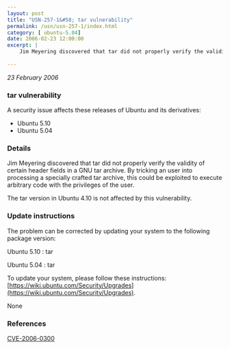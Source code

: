 ```yaml
---
layout: post
title: "USN-257-1&#58; tar vulnerability"
permalink: /usn/usn-257-1/index.html
category: [ ubuntu-5.04]
date: 2006-02-23 12:00:00
excerpt: |
    Jim Meyering discovered that tar did not properly verify the validity of certain header fields in a GNU tar archive. By tricking an user into processing a specially crafted tar archive, this could be exploited to execute arbitrary code with the privileges of the user.
    
--- 
```

 
 

*23 February 2006*

### tar vulnerability

A security issue affects these releases of Ubuntu and its derivatives:

* Ubuntu 5.10
* Ubuntu 5.04

### Details

Jim Meyering discovered that tar did not properly verify the validity of certain header fields in a GNU tar archive. By tricking an user into processing a specially crafted tar archive, this could be exploited to execute arbitrary code with the privileges of the user.

The tar version in Ubuntu 4.10 is not affected by this vulnerability.

### Update instructions

The problem can be corrected by updating your system to the following package version:

Ubuntu 5.10
 : tar 

Ubuntu 5.04
 : tar 

To update your system, please follow these instructions: [https://wiki.ubuntu.com/Security/Upgrades](https://wiki.ubuntu.com/Security/Upgrades).

None

### References

 
 [CVE-2006-0300](http://people.ubuntu.com/~ubuntu-security/cve/CVE-2006-0300)
 

